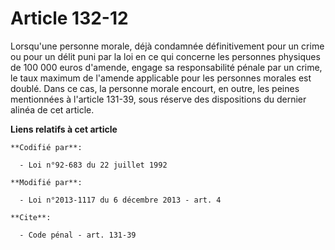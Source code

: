 # Article 132-12

Lorsqu'une personne morale, déjà condamnée définitivement pour un crime ou pour un délit puni par la loi en ce qui concerne
les personnes physiques de 100 000 euros d'amende, engage sa responsabilité pénale par un crime, le taux maximum de l'amende
applicable               pour les personnes morales est doublé. Dans ce cas, la personne morale encourt, en outre, les peines
mentionnées à l'article 131-39, sous réserve des dispositions du dernier alinéa de cet article.

**Liens relatifs à cet article**

	**Codifié par**:

	  - Loi n°92-683 du 22 juillet 1992

	**Modifié par**:

	  - Loi n°2013-1117 du 6 décembre 2013 - art. 4

	**Cite**:

	  - Code pénal - art. 131-39
